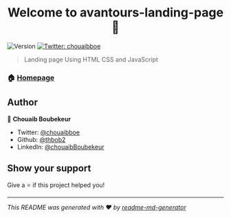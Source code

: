<h1 align="center">Welcome to avantours-landing-page 👋</h1>
<p>
  <img alt="Version" src="https://img.shields.io/badge/version-1-blue.svg?cacheSeconds=2592000" />
  <a href="https://twitter.com/chouaibboe" target="_blank">
    <img alt="Twitter: chouaibboe" src="https://img.shields.io/twitter/follow/chouaibboe.svg?style=social" />
  </a>
</p>

> Landing page Using HTML CSS and JavaScript

### 🏠 [Homepage](https://thbob2.github.io/avantours-landing-page/)

## Author

👤 **Chouaib Boubekeur**

* Twitter: [@chouaibboe](https://twitter.com/chouaibboe)
* Github: [@thbob2](https://github.com/thbob2)
* LinkedIn: [@chouaibBoubekeur](https://linkedin.com/in/chouaibBoubekeur)

## Show your support

Give a ⭐️ if this project helped you!

***
_This README was generated with ❤️ by [readme-md-generator](https://github.com/kefranabg/readme-md-generator)_